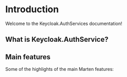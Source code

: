 # Introduction

Welcome to the Keycloak.AuthServices documentation!

## What is Keycloak.AuthService?

## Main features

Some of the highlights of the main Marten features:
